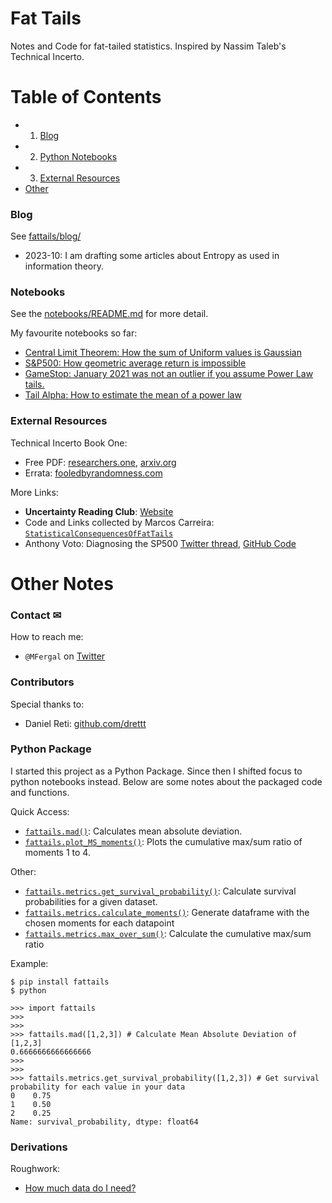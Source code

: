 # Fat Tails
Notes and Code for fat-tailed statistics. Inspired by Nassim Taleb's Technical Incerto.

# Table of Contents
* 1. [Blog](./blog)
* 2. [Python Notebooks](#notebooks)
* 3. [External Resources](#external-resources)
* [Other](#other-notes)

### Blog
See [fattails/blog/](./blog)
* 2023-10: I am drafting some articles about Entropy as used in information theory.

### Notebooks
See the [notebooks/README.md](https://github.com/FergM/fattails/blob/main/notebooks/README.md) for more detail.

My favourite notebooks so far:
* [Central Limit Theorem: How the sum of Uniform values is Gaussian](https://github.com/FergM/fattails/blob/main/notebooks/NB-22%20-%20Visual%20Central%20Limit%20Theorem.ipynb)
* [S&P500: How geometric average return is impossible](https://github.com/FergM/fattails/blob/main/notebooks/Notebook-11%20-%20Ergodicity%20and%20S%26P500.ipynb)
* [GameStop: January 2021 was not an outlier if you assume Power Law tails.](https://github.com/FergM/fattails/blob/main/notebooks/NB-25%20-%20Survival%20Plot%20-%20Gamestop.ipynb)
* [Tail Alpha: How to estimate the mean of a power law](https://github.com/FergM/fattails/blob/main/notebooks/NB34%20-%20Tail%20Alpha%20Distribution.ipynb)

### External Resources
Technical Incerto Book One:
* Free PDF: [researchers.one](https://researchers.one/articles/20.01.00018), [arxiv.org](https://arxiv.org/abs/2001.10488)
* Errata: [fooledbyrandomness.com](https://www.fooledbyrandomness.com/Errata2020FirstEdition.pdf)

More Links:
* **Uncertainty Reading Club**: [Website](http://www.techincertoreadingclub.com/)
* Code and Links collected by Marcos Carreira: [`StatisticalConsequencesOfFatTails`](https://github.com/MarcosCarreira/StatisticalConsequencesOfFatTails)
* Anthony Voto: Diagnosing the SP500 [Twitter thread](https://twitter.com/votoaj/status/1427587274670329857?s=20), [GitHub Code](https://github.com/votoaj/Statistical_Consequences_of_Fat_Tails)

# Other Notes
### Contact ✉
How to reach me:
* `@MFergal` on [Twitter](https://twitter.com/MFergal)

### Contributors
Special thanks to:
* Daniel Reti: [github.com/drettt](https://github.com/drettt)

### Python Package
I started this project as a Python Package. Since then I shifted focus to python notebooks instead. Below are some notes about the packaged code and functions.

Quick Access:
* [`fattails.mad()`](https://github.com/FergM/fattails/blob/main/fattails/metrics.py#L7): Calculates mean absolute deviation.
* [`fattails.plot_MS_moments()`](https://github.com/FergM/fattails/blob/main/fattails/express.py#L7): Plots the cumulative max/sum ratio of moments 1 to 4.

Other:
* [`fattails.metrics.get_survival_probability()`](https://github.com/FergM/fattails/blob/main/fattails/metrics.py#L35): Calculate survival probabilities for a given dataset.
* [`fattails.metrics.calculate_moments()`](https://github.com/FergM/fattails/blob/main/fattails/metrics.py#L94): Generate dataframe with the chosen moments for each datapoint
* [`fattails.metrics.max_over_sum()`](https://github.com/FergM/fattails/blob/main/fattails/metrics.py#L132): Calculate the cumulative max/sum ratio

Example:
```
$ pip install fattails
$ python

>>> import fattails
>>>
>>>
>>> fattails.mad([1,2,3]) # Calculate Mean Absolute Deviation of [1,2,3]
0.6666666666666666
>>>
>>>
>>> fattails.metrics.get_survival_probability([1,2,3]) # Get survival probability for each value in your data
0    0.75
1    0.50
2    0.25
Name: survival_probability, dtype: float64
```

### Derivations
Roughwork:
* [How much data do I need?](https://github.com/FergM/fattails/blob/main/docs/Notes-02%20-%20Derivation%20-%20How%20much%20data%20do%20I%20need.pdf)
